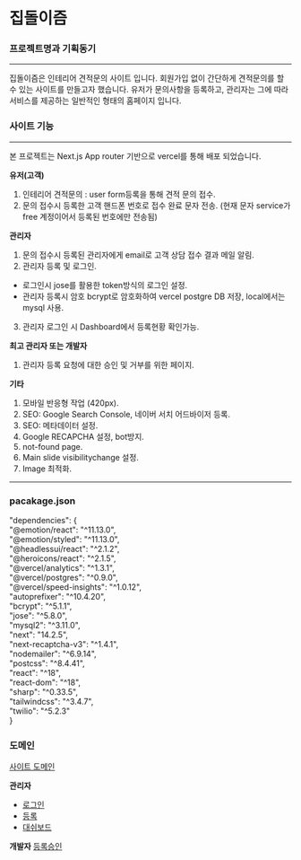 # 집돌이즘
### 프로젝트명과 기획동기
------------
집돌이즘은 인테리어 견적문의 사이트 입니다.
회원가입 없이 간단하게 견적문의를 할 수 있는 사이트를 만들고자 했습니다.
유저가 문의사항을 등록하고, 관리자는 그에 따라 서비스를 제공하는 일반적인 형태의 홈페이지 입니다.

### 사이트 기능
------------
본 프로젝트는 Next.js App router 기반으로 vercel를 통해 배포 되었습니다.

**유저(고객)**
1. 인테리어 견적문의 : user form등록을 통해 견적 문의 접수.
2. 문의 접수시 등록한 고객 핸드폰 번호로 접수 완료 문자 전송. (현재 문자 service가 free 계정이어서 등록된 번호에만 전송됨)

**관리자**
1. 문의 접수시 등록된 관리자에게 email로 고객 상담 접수 결과 메일 알림.
2. 관리자 등록 및 로그인.
 - 로그인시 jose를 활용한 token방식의 로그인 설정.
 - 관리자 등록시 암호 bcrypt로 암호화하여 vercel postgre DB 저장, local에서는 mysql 사용.
3. 관리자 로그인 시 Dashboard에서 등록현황 확인가능.

 
**최고 관리자 또는 개발자**
1. 관리자 등록 요청에 대한 승인 및 거부를 위한 페이지.

**기타** 
1. 모바일 반응형 작업 (420px).
2. SEO: Google Search Console, 네이버 서치 어드바이저 등록.
3. SEO: 메타데이터 설정.
4. Google RECAPCHA 설정, bot방지.
5. not-found page.
6. Main slide visibilitychange 설정.
7. Image 최적화.


----------
### pacakage.json   
   
 "dependencies": {   
    "@emotion/react": "^11.13.0",   
    "@emotion/styled": "^11.13.0",   
    "@headlessui/react": "^2.1.2",   
    "@heroicons/react": "^2.1.5",   
    "@vercel/analytics": "^1.3.1",   
    "@vercel/postgres": "^0.9.0",   
    "@vercel/speed-insights": "^1.0.12",   
    "autoprefixer": "^10.4.20",   
    "bcrypt": "^5.1.1",   
    "jose": "^5.8.0",   
    "mysql2": "^3.11.0",   
    "next": "14.2.5",   
    "next-recaptcha-v3": "^1.4.1",   
    "nodemailer": "^6.9.14",   
    "postcss": "^8.4.41",   
    "react": "^18",   
    "react-dom": "^18",   
    "sharp": "^0.33.5",   
    "tailwindcss": "^3.4.7",   
    "twilio": "^5.2.3"   
  }

### 도메인
[사이트 도메인](zipdorism.store)

**관리자** 
- [로그인](zipdorism.store/admin/login)
- [등록](zipdorism.store/adimin/signup)
- [대쉬보드](zipdorism.store/admin/dashboard)

**개발자**
[등록승인](zipdorism.store/developer)
